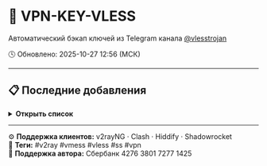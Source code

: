 # 🔐 VPN-KEY-VLESS

Автоматический бэкап ключей из Telegram канала [@vlesstrojan](https://t.me/vlesstrojan)  

🕓 Обновлено: 2025-10-27 12:56 (МСК)

---

## 📋 Последние добавления

<details>
<summary><b>Открыть список</b></summary>

| № | Тип | Дата | Ссылка |
|:-:|:--|:--|:--|
| 1 | 🟩 VLESS | 2025-10-27 12:56 | [🔗 post_2025-10-27 12:56.txt](post_2025-10-27 12:56.txt) |

</details>

---

⚙️ **Поддержка клиентов:** v2rayNG · Clash · Hiddify · Shadowrocket  
💬 **Теги:** #v2ray #vmess #vless #ss #vpn  
💖 **Поддержка автора:** Сбербанк 4276 3801 7277 1425
